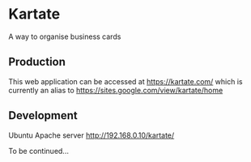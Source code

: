 # Kartate
A way to organise business cards

## Production

This web application can be accessed at https://kartate.com/ which is currently an alias to https://sites.google.com/view/kartate/home

## Development

Ubuntu Apache server http://192.168.0.10/kartate/

To be continued...